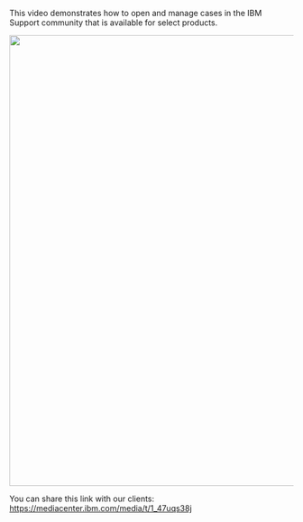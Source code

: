 This video demonstrates how to open and manage cases in the IBM Support community that is available for select products.

<a href="https://mediacenter.ibm.com/media/t/1_47uqs38j" target="_blank">
<img src="https://media.github.ibm.com/user/19331/files/41967858-b10c-11e8-9d06-cc2d767db69e"/ width="800">
</a>

You can share this link with our clients: https://mediacenter.ibm.com/media/t/1_47uqs38j
